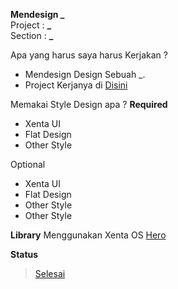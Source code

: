 **Mendesign _**  
Project : **_**  
Section : **_**  
<!-- 
    ----------------------------------------------------------------------------------------------------------
    Project     /   Section
    ----------------------------------------------------------------------------------------------------------
    Artwork
                /   hero  icons  sticker themes  wallpaper
    Design
                /   none
    Promotion
                /   kulgram  partner release  software
    www
                /   xentaos.org start.xentaos.org dev.xentaos.org wiki.xentaos.org forum.xentaos.org
    ----------------------------------------------------------------------------------------------------------
-->

Apa yang harus saya harus Kerjakan ?  
+ Mendesign Design Sebuah _.
+ Project Kerjanya  di [Disini](../tree/master/project/_)

Memakai Style Design apa ?
**Required**
+ Xenta UI
+ Flat Design
+ Other Style

Optional  
+ Xenta UI
+ Flat Design
+ Other Style
+ Other Style

**Library**
Menggunakan Xenta OS [Hero](../tree/master/project/artwork/hero/)

**Status**
> [Selesai](../tree/master/project/_)
<!-- Kerjakan -->
